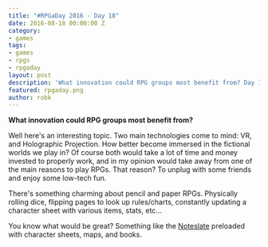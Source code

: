 ```yaml
---
title: "#RPGaDay 2016 - Day 18"
date: 2016-08-18 00:00:00 Z
category:
- games
tags:
- games
- rpgs
- rpgaday
layout: post
description: 'What innovation could RPG groups most benefit from? Day 18 of #RPGaDay.'
featured: rpgaday.png
author: robk
---
```


**What innovation could RPG groups most benefit from?**

Well here's an interesting topic. Two main technologies come to mind: VR, and Holographic Projection. How better become immersed in the fictional worlds we play in? Of course both would take a lot of time and money invested to properly work, and in my opinion would take away from one of the main reasons to play RPGs. That reason? To unplug with some friends and enjoy some low-tech fun.

There's something charming about pencil and paper RPGs. Physically rolling dice, flipping pages to look up rules/charts, constantly updating a character sheet with various items, stats, etc...

You know what would be great? Something like the [Noteslate](http://noteslate.com) preloaded with character sheets, maps, and books.
